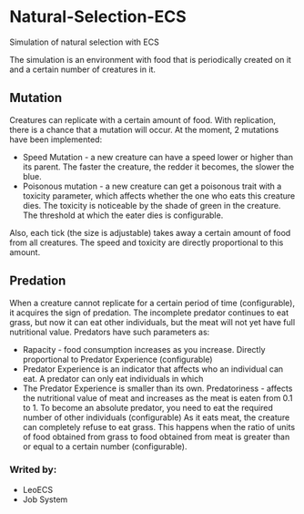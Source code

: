 # Natural-Selection-ECS
Simulation of natural selection with ECS 

  The simulation is an environment with food that is periodically created on it and a certain number of creatures in it.  

## Mutation
Creatures can replicate with a certain amount of food.
With replication, there is a chance that a mutation will occur.
At the moment, 2 mutations have been implemented: 
* Speed Mutation - a new creature can have a speed lower or higher than its parent. The faster the creature, the redder it becomes, the slower the blue.
* Poisonous mutation - a new creature can get a poisonous trait with a toxicity parameter, which affects whether the one who eats this creature dies. The toxicity
is noticeable by the shade of green in the creature.
The threshold at which the eater dies is configurable.

Also, each tick (the size is adjustable) takes away a certain amount of food from all creatures. The speed and toxicity are directly proportional to this amount.
  
## Predation
When a creature cannot replicate for a certain period of time (configurable), it acquires the sign of predation. The incomplete predator continues to eat grass, but now it can 
eat other individuals, but the meat will not yet have full nutritional value.
  Predators have such parameters as:
* Rapacity - food consumption increases as you increase. Directly proportional to Predator Experience (configurable)
* Predator Experience is an indicator that affects who an individual can eat. A predator can only eat individuals in which
* The Predator Experience is smaller than its own.
Predatoriness - affects the nutritional value of meat and increases as the meat is eaten from 0.1 to 1. To become an absolute predator, you need to eat the required number of other individuals (configurable)
As it eats meat, the creature can completely refuse to eat grass. This happens when the ratio of units of food obtained from grass to food obtained from meat is greater than or
equal to a certain number (configurable). 

### Writed by:
* LeoECS
* Job System
